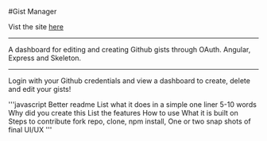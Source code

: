 #Gist Manager

Vist the site [here](https://gist-manager-app.herokuapp.com/)

---
A dashboard for editing and creating Github gists through OAuth.
Angular, Express and Skeleton.

---

Login with your Github credentials and view a dashboard to create, delete and edit your gists!

'''javascript
Better readme
List what it does in a simple one liner 5-10 words
Why did you create this
List the features
How to use
What it is built on
Steps to contribute
    fork repo, clone, npm install,
One or two snap shots of final UI/UX
'''